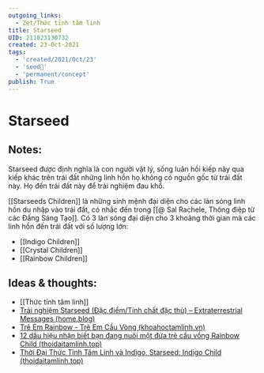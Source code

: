 ```yaml
---
outgoing_links:
  - Zet/Thức tỉnh tâm linh
title: Starseed
UID: 211023130732
created: 23-Oct-2021
tags:
  - 'created/2021/Oct/23'
  - 'seed🥜'
  - 'permanent/concept'
publish: True
---
```

# Starseed

## Notes:
Starseed được định nghĩa là con người vật lý, sống luân hồi kiếp này qua kiếp khác trên trái đất những linh hồn họ không có nguồn gốc từ trái đất này. Họ đến trái đất này để trải nghiệm đau khổ.

[[Starseeds Children]] là những sinh mệnh đại diện cho các làn sóng linh hồn du nhập vào trái đất, có nhắc đến trong [[@ Sal Rachele, Thông điệp từ các Đấng Sáng Tạo]]. Có 3 làn sóng đại diện cho 3 khoảng thời gian mà các linh hồn đến trái đất với số lượng lớn:

- [[Indigo Children]]
- [[Crystal Children]]
- [[Rainbow Children]]

## Ideas & thoughts:
- [[Thức tỉnh tâm linh]]
- [Trải nghiệm Starseed (Đặc điểm/Tính chất đặc thù) – Extraterrestrial Messages (home.blog)](https://extraterrestrialbeing.home.blog/2020/10/28/trai-nghiem-starseed-dac-diem-tinh-chat-dac-thu/)
- [Trẻ Em Rainbow - Trẻ Em Cầu Vòng (khoahoctamlinh.vn)](https://khoahoctamlinh.vn/dai-ky-nguyen/tre-em-rainbow---tre-em-cau-vong-813.html)
- [12 dấu hiệu nhận biết bạn đang nuôi một đứa trẻ cầu vồng Rainbow Child (thoidaitamlinh.top)](https://www.thoidaitamlinh.top/2021/05/12-dau-hieu-nhan-biet-ban-dang-nuoi-mot-dua-tre-cau-vong-rainbow-child.html)
- [Thời Đại Thức Tỉnh Tâm Linh và Indigo, Starseed: Indigo Child (thoidaitamlinh.top)](https://www.thoidaitamlinh.top/search/label/Indigo%20Child)
